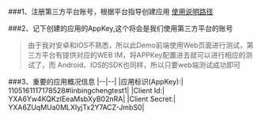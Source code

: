 ###1、注册第三方平台账号，根据平台指导创建应用
 [使用说明路径](http://docs.easemob.com/im/000quickstart/10register)

###2、记下创建的应用的AppKey,这个将会是我们使用第三方平台的账号
>由于我对安卓和IOS不熟悉，所以此Demo前端使用Web页面进行测试，第三方平台有提供对应的WEB IM，将APPKey配置进去就可以进行相应的测试了，而 Android、IOS的SDK也同样，所以只要web端测试成功即可

###3、重要的应用概况信息
|--|--|
|应用标识(AppKey):|	1105161117178528#linbingchengtest1|
|Client Id:|	YXA6Yw4KQKzIEeaMsbXyB02nRA|
|Client Secret:|	YXA6ZUqMUa0MLXIyjTx2Y7ACZ-JmbS0|
